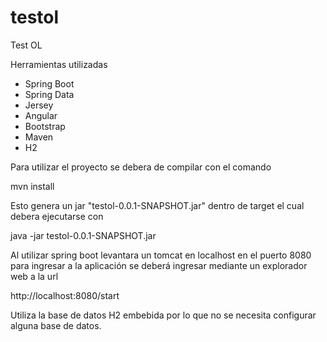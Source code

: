 # testol
Test OL

Herramientas utilizadas
+ Spring Boot
+ Spring Data
+ Jersey
+ Angular
+ Bootstrap
+ Maven
+ H2

Para utilizar el proyecto se debera de compilar con el comando

mvn install

Esto genera un jar "testol-0.0.1-SNAPSHOT.jar" dentro de target el cual debera ejecutarse con 

java -jar testol-0.0.1-SNAPSHOT.jar

Al utilizar spring boot levantara un tomcat en localhost en el puerto 8080 para ingresar a la aplicación se deberá ingresar mediante un explorador web a la url

http://localhost:8080/start

Utiliza la base de datos H2 embebida por lo que no se necesita configurar alguna base de datos.
